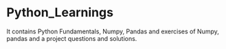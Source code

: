 # Python_Learnings
It contains Python Fundamentals, Numpy, Pandas and exercises of Numpy, pandas and a project questions and solutions.
